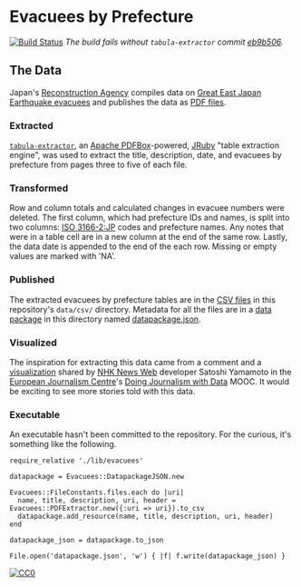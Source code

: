 # Evacuees by Prefecture

[![Build Status](https://travis-ci.org/hhtyo/evacuees-by-prefecture.png)](https://travis-ci.org/hhtyo/evacuees-by-prefecture) *The build fails without `tabula-extractor` commit [eb9b506](https://github.com/jazzido/tabula-extractor/commit/eb9b506e45cf916e61dd0404b91f612a49ea01be).*

## The Data

Japan's [Reconstruction Agency](http://www.reconstruction.go.jp/) compiles data on [Great East Japan Earthquake evacuees](http://www.reconstruction.go.jp/topics/main-cat2/sub-cat2-1/hinanshasuu.html) and publishes the data as [PDF files](https://github.com/hhtyo/evacuees-by-prefecture/tree/master/data/pdf).

### Extracted

[`tabula-extractor`](https://github.com/jazzido/tabula-extractor), an [Apache PDFBox](http://pdfbox.apache.org/)-powered, [JRuby](http://jruby.org/)  "table extraction engine", was used to extract the title, description, date, and evacuees by prefecture from pages three to five of each file.

### Transformed

Row and column totals and calculated changes in evacuee numbers were deleted. The first column, which had prefecture IDs and names, is split into two columns: [ISO 3166-2:JP](http://en.wikipedia.org/wiki/ISO_3166-2:JP) codes and prefecture names. Any notes that were in a table cell are in a new column at the end of the same row. Lastly, the data date is appended to the end of the each row. Missing or empty values are marked with 'NA'.

### Published

The extracted evacuees by prefecture tables are in the [CSV files](https://github.com/hhtyo/evacuees-by-prefecture/tree/master/data/csv) in this repository's `data/csv/` directory. Metadata for all the files are in a [data package](http://dataprotocols.org/data-packages/) in this directory named [datapackage.json](https://raw.githubusercontent.com/hhtyo/evacuees-by-prefecture/master/datapackage.json).

### Visualized

The inspiration for extracting this data came from a comment and a [visualization](http://www3.nhk.or.jp/nhkworld/newsline/path_to_recovery/post-disaster_recovery_in_numbers.pdf) shared by [NHK News Web](http://www3.nhk.or.jp/news/) developer Satoshi Yamamoto in the [European Journalism Centre](http://ejc.net/)'s [Doing Journalism with Data](http://datajournalismcourse.net/) MOOC. It would be exciting to see more stories told with this data.

### Executable

An executable hasn't been committed to the repository. For the curious, it's something like the following.

```{jruby}
require_relative './lib/evacuees'

datapackage = Evacuees::DatapackageJSON.new

Evacuees::FileConstants.files.each do |uri|
  name, title, description, uri, header = Evacuees::PDFExtractor.new({:uri => uri}).to_csv
  datapackage.add_resource(name, title, description, uri, header)
end

datapackage_json = datapackage.to_json

File.open('datapackage.json', 'w') { |f| f.write(datapackage_json) }
```

[![CC0](http://i.creativecommons.org/p/zero/1.0/80x15.png)](http://creativecommons.org/publicdomain/zero/1.0/)
